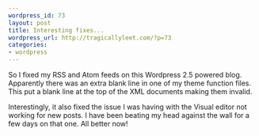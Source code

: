 ```yaml
--- 
wordpress_id: 73
layout: post
title: Interesting fixes...
wordpress_url: http://tragicallyleet.com/?p=73
categories:
- wordpress
---
```

So I fixed my RSS and Atom feeds on this Wordpress 2.5 powered blog. Apparently there was an extra blank line in one of my theme function files. This put a blank line at the top of the XML documents making them invalid.

Interestingly, it also fixed the issue I was having with the Visual editor not working for new posts. I have been beating my head against the wall for a few days on that one. All better now!
